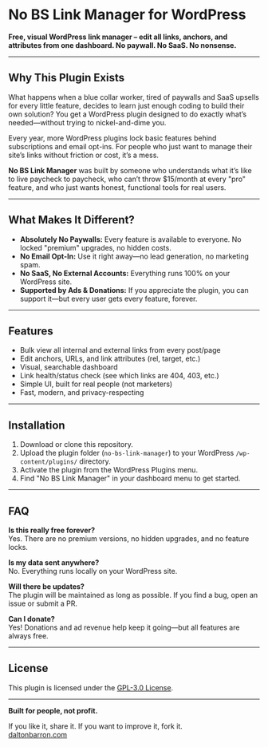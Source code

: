 # No BS Link Manager for WordPress

**Free, visual WordPress link manager – edit all links, anchors, and attributes from one dashboard. No paywall. No SaaS. No nonsense.**

---

## Why This Plugin Exists

What happens when a blue collar worker, tired of paywalls and SaaS upsells for every little feature, decides to learn just enough coding to build their own solution? You get a WordPress plugin designed to do exactly what’s needed—without trying to nickel-and-dime you.

Every year, more WordPress plugins lock basic features behind subscriptions and email opt-ins. For people who just want to manage their site’s links without friction or cost, it’s a mess.

**No BS Link Manager** was built by someone who understands what it’s like to live paycheck to paycheck, who can’t throw $15/month at every "pro" feature, and who just wants honest, functional tools for real users.

---

## What Makes It Different?

- **Absolutely No Paywalls:** Every feature is available to everyone. No locked "premium" upgrades, no hidden costs.
- **No Email Opt-In:** Use it right away—no lead generation, no marketing spam.
- **No SaaS, No External Accounts:** Everything runs 100% on your WordPress site.
- **Supported by Ads & Donations:** If you appreciate the plugin, you can support it—but every user gets every feature, forever.

---

## Features

- Bulk view all internal and external links from every post/page
- Edit anchors, URLs, and link attributes (rel, target, etc.)
- Visual, searchable dashboard
- Link health/status check (see which links are 404, 403, etc.)
- Simple UI, built for real people (not marketers)
- Fast, modern, and privacy-respecting

---

## Installation

1. Download or clone this repository.
2. Upload the plugin folder (`no-bs-link-manager`) to your WordPress `/wp-content/plugins/` directory.
3. Activate the plugin from the WordPress Plugins menu.
4. Find "No BS Link Manager" in your dashboard menu to get started.

---

## FAQ

**Is this really free forever?**  
Yes. There are no premium versions, no hidden upgrades, and no feature locks.

**Is my data sent anywhere?**  
No. Everything runs locally on your WordPress site.

**Will there be updates?**  
The plugin will be maintained as long as possible. If you find a bug, open an issue or submit a PR.

**Can I donate?**  
Yes! Donations and ad revenue help keep it going—but all features are always free.

---

## License

This plugin is licensed under the [GPL-3.0 License](LICENSE).

---

**Built for people, not profit.**

If you like it, share it. If you want to improve it, fork it.  
[daltonbarron.com](https://daltonbarron.com)  
